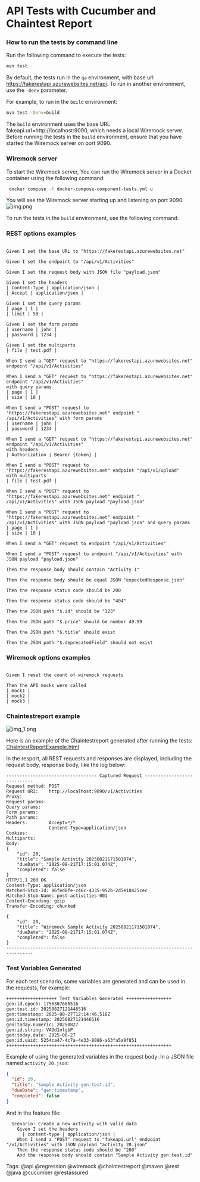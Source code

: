 # API Tests with Cucumber and Chaintest Report

### How to run the tests by command line

Run the following command to execute the tests:

```bash
mvn test
```

By default, the tests run in the `qa` environment, with base
url https://fakerestapi.azurewebsites.net/api.
To run in another environment, use the `-Denv` parameter.

For example, to run in the `build` environment:

```bash
mvn test -Denv=build
```

The `build` environment uses the base URL fakeapi.url=http://localhost:9090, which needs a local
Wiremock server.
Before running the tests in the `build` environment, ensure that you have started the Wiremock
server on port 9090.

### Wiremock server

To start the Wiremock server, You can run the Wiremock server in a Docker container using the
following command:

```bash
 docker compose -f docker-compose-component-tests.yml u
```

You will see the Wiremock server starting up and listening on port 9090.
![img.png](img.png)

To run the tests in the `build` environment, use the following command:

### REST options examples

```

Given I set the base URL to "https://fakerestapi.azurewebsites.net"

Given I set the endpoint to "/api/v1/Activities"

Given I set the request body with JSON file "payload.json"

Given I set the headers
| Content-Type | application/json |
| Accept | application/json |

Given I set the query params
| page | 1 |
| limit | 50 |

Given I set the form params
| username | john |
| password | 1234 |

Given I set the multiparts
| file | test.pdf |

When I send a "GET" request to "https://fakerestapi.azurewebsites.net" endpoint "/api/v1/Activities"

When I send a "GET" request to "https://fakerestapi.azurewebsites.net" endpoint "/api/v1/Activities"
with query params
| page | 1 |
| size | 10 |

When I send a "POST" request to "https://fakerestapi.azurewebsites.net" endpoint "
/api/v1/Activities" with form params
| username | john |
| password | 1234 |

When I send a "GET" request to "https://fakerestapi.azurewebsites.net" endpoint "/api/v1/Activities"
with headers
| Authorization | Bearer {token} |

When I send a "POST" request to "https://fakerestapi.azurewebsites.net" endpoint "/api/v1/upload"
with multiparts
| file | test.pdf |

When I send a "POST" request to "https://fakerestapi.azurewebsites.net" endpoint "
/api/v1/Activities" with JSON payload "payload.json"

When I send a "POST" request to "https://fakerestapi.azurewebsites.net" endpoint "
/api/v1/Activities" with JSON payload "payload.json" and query params
| page | 1 |
| size | 10 |

When I send a "GET" request to endpoint "/api/v1/Activities"

When I send a "POST" request to endpoint "/api/v1/Activities" with JSON payload "payload.json"

Then the response body should contain "Activity 1"

Then the response body should be equal JSON "expectedResponse.json"

Then the response status code should be 200

Then the response status code should be "404"

Then the JSON path "$.id" should be "123"

Then the JSON path "$.price" should be number 49.99

Then the JSON path "$.title" should exist

Then the JSON path "$.deprecatedField" should not exist

```

### Wiremock options examples

```

Given I reset the count of wiremock requests

Then the API mocks were called
| mock1 |
| mock2 |
| mock3 |

```

### Chaintestreport example

![img_1.png](img_1.png)

Here is an example of the Chaintestreport generated after running the tests:
[ChaintestReportExample.html](ChaintestReportExample.html)

In the resport, all REST requests and responses are displayed, including the request body, response
body, like the log below:

```log
---------------------------------- Captured Request ----------------------------
Request method:	POST
Request URI:	http://localhost:9090/v1/Activities
Proxy:			
Request params:	
Query params:	
Form params:	
Path params:	
Headers:		Accept=*/*
				Content-Type=application/json
Cookies:		
Multiparts:		
Body:
{
    "id": 20,
    "title": "Sample Activity 20250821171501074",
    "dueDate": "2025-08-21T17:15:01.074Z",
    "completed": false
}
HTTP/1.1 200 OK
Content-Type: application/json
Matched-Stub-Id: 86fed8fe-c46c-4335-952b-2d5e18425cec
Matched-Stub-Name: post-activities-001
Content-Encoding: gzip
Transfer-Encoding: chunked

{
    "id": 20,
    "title": "Wiremock Sample Activity 20250821171501074",
    "dueDate": "2025-08-21T17:15:01.074Z",
    "completed": false
}
--------------------------------------------------------------------------------
```

### Test Variables Generated

For each test scenario, some variables are generated and can be used in the requests, for example:

```log
+++++++++++++++++++ Test Variables Generated +++++++++++++++++
gen:id.epoch: 1756307686516
gen:test.id: 20250827121446516
gen:timestamp: 2025-08-27T12:14:46.516Z
gen:id.timestamp: 20250827121446516
gen:today.numeric: 20250827
gen:id.string: VAOd1nlgbP
gen:today.date: 2025-08-27
gen:id.uuid: 5254ca47-4c7a-4e33-8086-a63fa5a9f851
++++++++++++++++++++++++++++++++++++++++++++++++++++++++++++++
```

Example of using the generated variables in the request body:
In a JSON file named `activity_20.json`:

```json
{
  "id": 20,
  "title": "Sample Activity gen:test.id",
  "dueDate": "gen:timestamp",
  "completed": false
}
```

And in the feature file:

```feature
  Scenario: Create a new activity with valid data
    Given I set the headers
      | content-type | application/json |
    When I send a "POST" request to "fakeapi.url" endpoint "/v1/Activities" with JSON payload "activity_20.json"
    Then the response status code should be "200"
    And the response body should contain "Sample Activity gen:test.id"
```

Tags: @api @regression @wiremock @chaintestreport @maven @rest @java @cucumber @restassured